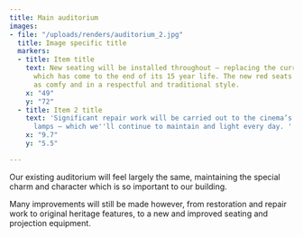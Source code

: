 ```yaml
---
title: Main auditorium
images:
- file: "/uploads/renders/auditorium_2.jpg"
  title: Image specific title
  markers:
  - title: Item title
    text: New seating will be installed throughout – replacing the current seating
      which has come to the end of its 15 year life. The new red seats will be just
      as comfy and in a respectful and traditional style.
    x: "49"
    y: "72"
  - title: Item 2 title
    text: 'Significant repair work will be carried out to the cinema’s unique gas
      lamps – which we''ll continue to maintain and light every day. '
    x: "9.7"
    y: "5.5"

---
```

Our existing auditorium will feel largely the same, maintaining the special charm and character which is so important to our building.

Many improvements will still be made however, from restoration and repair work to original heritage features, to a new and improved seating and projection equipment.